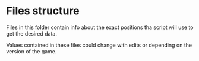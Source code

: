 # Files structure

Files in this folder contain info about the exact positions tha script will use to get the desired data.

Values contained in these files could change with edits or depending on the version of the game.